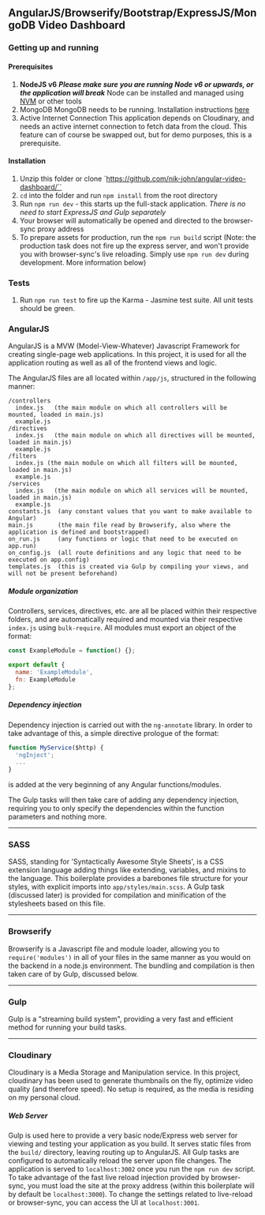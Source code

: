 ## AngularJS/Browserify/Bootstrap/ExpressJS/MongoDB Video Dashboard

### Getting up and running

#### Prerequisites

1. **NodeJS v6**
    **_Please make sure you are running Node v6 or upwards, or the application will break_**
    Node can be installed and managed using [NVM](https://github.com/creationix/nvm) or other tools
2. MongoDB
    MongoDB needs to be running. Installation instructions [here](https://docs.mongodb.com/getting-started/shell/installation/)
3. Active Internet Connection
    This application depends on Cloudinary, and needs an active internet connection to fetch data from the cloud. This feature can of course be swapped out, but for demo purposes, this is a prerequisite.
    
#### Installation
1. Unzip this folder or clone `https://github.com/nik-john/angular-video-dashboard/``
2. `cd` into the folder and run `npm install` from the root directory
2. Run `npm run dev` - this starts up the full-stack application.
    _There is no need to start ExpressJS and Gulp separately_
3. Your browser will automatically be opened and directed to the browser-sync proxy address
4. To prepare assets for production, run the `npm run build` script (Note: the production task does not fire up the express server, and won't provide you with browser-sync's live reloading. Simply use `npm run dev` during development. More information below)

### Tests

1. Run `npm run test` to fire up the Karma - Jasmine test suite. All unit tests should be green.


### AngularJS

AngularJS is a MVW (Model-View-Whatever) Javascript Framework for creating single-page web applications. In this project, it is used for all the application routing as well as all of the frontend views and logic.

The AngularJS files are all located within `/app/js`, structured in the following manner:

```
/controllers
  index.js   (the main module on which all controllers will be mounted, loaded in main.js)
  example.js
/directives
  index.js   (the main module on which all directives will be mounted, loaded in main.js)
  example.js
/filters
  index.js (the main module on which all filters will be mounted, loaded in main.js)
  example.js
/services
  index.js   (the main module on which all services will be mounted, loaded in main.js)
  example.js
constants.js  (any constant values that you want to make available to Angular)
main.js       (the main file read by Browserify, also where the application is defined and bootstrapped)
on_run.js     (any functions or logic that need to be executed on app.run)
on_config.js  (all route definitions and any logic that need to be executed on app.config)
templates.js  (this is created via Gulp by compiling your views, and will not be present beforehand)
```

##### Module organization

Controllers, services, directives, etc. are all be placed within their respective folders, and are automatically required and mounted via their respective `index.js` using `bulk-require`. All modules must export an object of the format:

```javascript
const ExampleModule = function() {};

export default {
  name: 'ExampleModule',
  fn: ExampleModule
};

```

##### Dependency injection

Dependency injection is carried out with the `ng-annotate` library. In order to take advantage of this, a simple directive prologue of the format:

```js
function MyService($http) {
  'ngInject';
  ...
}
```

is added at the very beginning of any Angular functions/modules.

The Gulp tasks will then take care of adding any dependency injection, requiring you to only specify the dependencies within the function parameters and nothing more.

---

### SASS

SASS, standing for 'Syntactically Awesome Style Sheets', is a CSS extension language adding things like extending, variables, and mixins to the language. This boilerplate provides a barebones file structure for your styles, with explicit imports into `app/styles/main.scss`. A Gulp task (discussed later) is provided for compilation and minification of the stylesheets based on this file.

---

### Browserify

Browserify is a Javascript file and module loader, allowing you to `require('modules')` in all of your files in the same manner as you would on the backend in a node.js environment. The bundling and compilation is then taken care of by Gulp, discussed below.

---

### Gulp

Gulp is a "streaming build system", providing a very fast and efficient method for running your build tasks.

---

### Cloudinary

Cloudinary is a Media Storage and Manipulation service. In this project, cloudinary has been used to generate thumbnails on the fly, optimize video  quality (and therefore speed). No setup is required, as the media is residing on my personal cloud.

##### Web Server

Gulp is used here to provide a very basic node/Express web server for viewing and testing your application as you build. It serves static files from the `build/` directory, leaving routing up to AngularJS. All Gulp tasks are configured to automatically reload the server upon file changes. The application is served to `localhost:3002` once you run the `npm run dev` script. To take advantage of the fast live reload injection provided by browser-sync, you must load the site at the proxy address (within this boilerplate will by default be `localhost:3000`). To change the settings related to live-reload or browser-sync, you can access the UI at `localhost:3001`.

